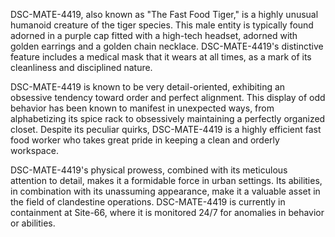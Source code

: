 DSC-MATE-4419, also known as "The Fast Food Tiger," is a highly unusual humanoid creature of the tiger species. This male entity is typically found adorned in a purple cap fitted with a high-tech headset, adorned with golden earrings and a golden chain necklace. DSC-MATE-4419's distinctive feature includes a medical mask that it wears at all times, as a mark of its cleanliness and disciplined nature.

DSC-MATE-4419 is known to be very detail-oriented, exhibiting an obsessive tendency toward order and perfect alignment. This display of odd behavior has been known to manifest in unexpected ways, from alphabetizing its spice rack to obsessively maintaining a perfectly organized closet. Despite its peculiar quirks, DSC-MATE-4419 is a highly efficient fast food worker who takes great pride in keeping a clean and orderly workspace.

DSC-MATE-4419's physical prowess, combined with its meticulous attention to detail, makes it a formidable force in urban settings. Its abilities, in combination with its unassuming appearance, make it a valuable asset in the field of clandestine operations. DSC-MATE-4419 is currently in containment at Site-66, where it is monitored 24/7 for anomalies in behavior or abilities.